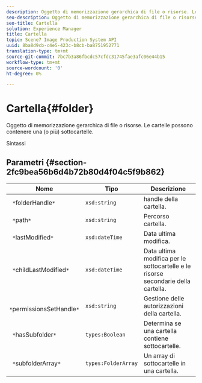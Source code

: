 ```yaml
---
description: Oggetto di memorizzazione gerarchica di file o risorse. Le cartelle possono contenere una (o più) sottocartelle.
seo-description: Oggetto di memorizzazione gerarchica di file o risorse. Le cartelle possono contenere una (o più) sottocartelle.
seo-title: Cartella
solution: Experience Manager
title: Cartella
topic: Scene7 Image Production System API
uuid: 8ba8d9cb-c4e5-423c-b8cb-ba8751952771
translation-type: tm+mt
source-git-commit: 7bc7b3a86fbcdc57cfdc31745fae3afc06e44b15
workflow-type: tm+mt
source-wordcount: '0'
ht-degree: 0%

---
```



# Cartella{#folder}

Oggetto di memorizzazione gerarchica di file o risorse. Le cartelle possono contenere una (o più) sottocartelle.

Sintassi

## Parametri {#section-2fc9bea56b6d4b72b80d4f04c5f9b862}

| Nome | Tipo | Descrizione |
|---|---|---|
| ` *`folderHandle`*` | `xsd:string` | handle della cartella. |
| ` *`path`*` | `xsd:string` | Percorso cartella. |
| ` *`lastModified`*` | `xsd:dateTime` | Data ultima modifica. |
| ` *`childLastModified`*` | `xsd:dateTime` | Data ultima modifica per le sottocartelle e le risorse secondarie della cartella. |
| ` *`permissionsSetHandle`*` | `xsd:string` | Gestione delle autorizzazioni della cartella. |
| ` *`hasSubfolder`*` | `types:Boolean` | Determina se una cartella contiene sottocartelle. |
| ` *`subfolderArray`*` | `types:FolderArray` | Un array di sottocartelle in una cartella. |

